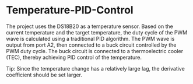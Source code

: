 # Temperature-PID-Control

The project uses the DS18B20 as a temperature sensor. Based on the current temperature and the target temperature, the duty cycle of the PWM wave is calculated using a traditional PID algorithm. The PWM wave is output from port A2, then connected to a buck circuit controlled by the PWM duty cycle. The buck circuit is connected to a thermoelectric cooler (TEC), thereby achieving PID control of the temperature.

Tip: Since the temperature change has a relatively large lag, the derivative coefficient should be set larger.
